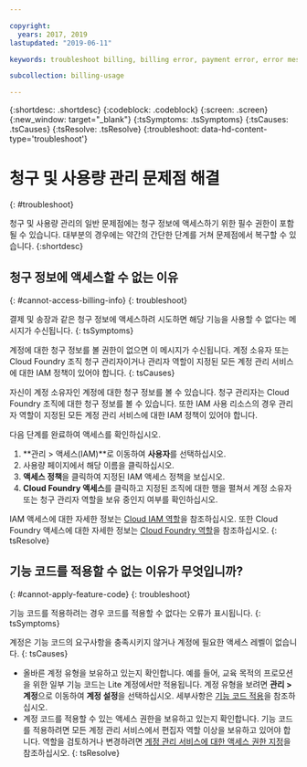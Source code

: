 ```yaml
---

copyright:
  years: 2017, 2019
lastupdated: "2019-06-11"

keywords: troubleshoot billing, billing error, payment error, error message, feature code, subscription code

subcollection: billing-usage

---
```


{:shortdesc: .shortdesc}
{:codeblock: .codeblock}
{:screen: .screen}
{:new_window: target="_blank"}
{:tsSymptoms: .tsSymptoms}
{:tsCauses: .tsCauses}
{:tsResolve: .tsResolve}
{:troubleshoot: data-hd-content-type='troubleshoot'}


# 청구 및 사용량 관리 문제점 해결
{: #troubleshoot}

청구 및 사용량 관리의 일반 문제점에는 청구 정보에 액세스하기 위한 필수 권한이 포함될 수 있습니다. 대부분의 경우에는 약간의 간단한 단계를 거쳐 문제점에서 복구할 수 있습니다.
{:shortdesc}


## 청구 정보에 액세스할 수 없는 이유
{: #cannot-access-billing-info}
{: troubleshoot}

결제 및 송장과 같은 청구 정보에 액세스하려 시도하면 해당 기능을 사용할 수 없다는 메시지가 수신됩니다.
{: tsSymptoms}

계정에 대한 청구 정보를 볼 권한이 없으면 이 메시지가 수신됩니다. 계정 소유자 또는 Cloud Foundry 조직 청구 관리자이거나 관리자 역할이 지정된 모든 계정 관리 서비스에 대한 IAM 정책이 있어야 합니다.
{: tsCauses}

자신이 계정 소유자인 계정에 대한 청구 정보를 볼 수 있습니다. 청구 관리자는 Cloud Foundry 조직에 대한 청구 정보를 볼 수 있습니다. 또한 IAM 사용 리소스의 경우 관리자 역할이 지정된 모든 계정 관리 서비스에 대한 IAM 정책이 있어야 합니다.

다음 단계를 완료하여 액세스를 확인하십시오.

  1. **관리 > 액세스(IAM)**로 이동하여 **사용자**를 선택하십시오.
  2. 사용량 페이지에서 해당 이름을 클릭하십시오.
  3. **액세스 정책**을 클릭하여 지정된 IAM 액세스 정책을 보십시오.
  4. **Cloud Foundry 액세스**를 클릭하고 지정된 조직에 대한 행을 펼쳐서 계정 소유자 또는 청구 관리자 역할을 보유 중인지 여부를 확인하십시오.

IAM 액세스에 대한 자세한 정보는 [Cloud IAM 역할](/docs/iam?topic=iam-userroles)을 참조하십시오. 또한 Cloud Foundry 액세스에 대한 자세한 정보는 [Cloud Foundry 역할](/docs/iam?topic=iam-cfaccess)을 참조하십시오.
{: tsResolve}


## 기능 코드를 적용할 수 없는 이유가 무엇입니까?
{: #cannot-apply-feature-code}
{: troubleshoot}

기능 코드를 적용하려는 경우 코드를 적용할 수 없다는 오류가 표시됩니다.
{: tsSymptoms}

계정은 기능 코드의 요구사항을 충족시키지 않거나 계정에 필요한 액세스 레벨이 없습니다.
{: tsCauses}

- 올바른 계정 유형을 보유하고 있는지 확인합니다. 예를 들어, 교육 목적의 프로모션을 위한 일부 기능 코드는 Lite 계정에서만 적용됩니다. 계정 유형을 보려면 **관리 > 계정**으로 이동하여 **계정 설정**을 선택하십시오. 세부사항은 [기능 코드 적용](/docs/account?topic=account-codes)을 참조하십시오.
- 계정 코드를 적용할 수 있는 액세스 권한을 보유하고 있는지 확인합니다. 기능 코드를 적용하려면 모든 계정 관리 서비스에서 편집자 역할 이상을 보유하고 있어야 합니다. 역할을 검토하거나 변경하려면 [계정 관리 서비스에 대한 액세스 권한 지정](/docs/iam?topic=iam-account-services)을 참조하십시오.
{: tsResolve}

